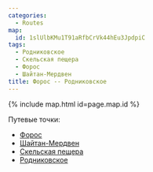 ```yaml
---
categories:
  - Routes
map:
  id: 1slUlbKMu1T91aRfbCrVk44hEu3JpdpiC
tags:
  - Родниковское
  - Скельская пещера
  - Форос
  - Шайтан-Мердвен
title: Форос -- Родниковское
---
```


{% include map.html id=page.map.id %}

Путевые точки:

- [Форос](toponyms/форос.md)
- [Шайтан-Мердвен](toponyms/шайтан-мердвен.md)
- [Скельская пещера](toponyms/скельская_пещера.md)
- [Родниковское](toponyms/родниковское.md)
